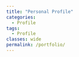```yaml
---
title: "Personal Profile"
categories:
  - Profile
tags:
  - Profile
classes: wide
permalink: /portfolio/
---
```

